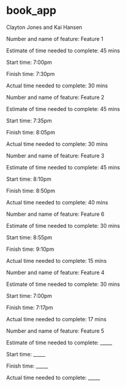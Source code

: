 # book_app
Clayton Jones and Kai Hansen

Number and name of feature: Feature 1 

Estimate of time needed to complete: 45 mins

Start time: 7:00pm

Finish time: 7:30pm

Actual time needed to complete: 30 mins

Number and name of feature: Feature 2

Estimate of time needed to complete: 45 mins

Start time: 7:35pm

Finish time: 8:05pm

Actual time needed to complete: 30 mins

Number and name of feature: Feature 3

Estimate of time needed to complete: 45 mins

Start time: 8:10pm

Finish time: 8:50pm

Actual time needed to complete: 40 mins

Number and name of feature: Feature 6

Estimate of time needed to complete: 30 mins

Start time: 8:55pm

Finish time: 9:10pm

Actual time needed to complete: 15 mins

Number and name of feature: Feature 4

Estimate of time needed to complete: 30 mins

Start time: 7:00pm

Finish time: 7:17pm

Actual time needed to complete: 17 mins

Number and name of feature: Feature 5

Estimate of time needed to complete: _____

Start time: _____

Finish time: _____

Actual time needed to complete: _____